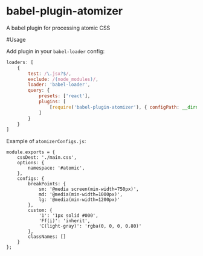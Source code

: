 # babel-plugin-atomizer
A babel plugin for processing atomic CSS

#Usage

Add plugin in your `babel-loader` config:

```javascript
loaders: [
    {
        test: /\.jsx?$/,
        exclude: /(node_modules)/,
        loader: 'babel-loader',
        query: {
            presets: ['react'],
            plugins: [
                [require('babel-plugin-atomizer'), { configPath: __dirname + '/atomizerConfigs.js' }]
            ]
        }
    }
]
```

Example of `atomizerConfigs.js`:

```javscript
module.exports = {
    cssDest: './main.css',
    options: {
        namespace: '#atomic',
    },
    configs: {
        breakPoints: {
            sm: '@media screen(min-width=750px)',
            md: '@media(min-width=1000px)',
            lg: '@media(min-width=1200px)'
        },
        custom: {
            '1': '1px solid #000',
            'Ff(i)': 'inherit',
            'C(light-gray)': 'rgba(0, 0, 0, 0.80)'
        },
        classNames: []
    }
};

```
